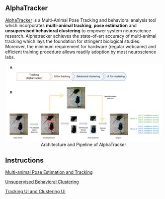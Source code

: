 ## AlphaTracker
[AlphaTracker](https://github.com/ZexinChen/algorithm) is a Multi-Animal Pose Tracking and behavioral analysis tool which incorporates **multi-animal tracking**, **pose estimation** and **unsupervised behavioral clustering** to empower system neuroscience research. Alphatracker achieves the state-of-art accuracy of multi-animal tracking which lays the foundation for stringent biological studies. Moreover, the minimum requirement for hardware (regular webcams) and efficient training procedure allows readily adoption by most neuroscience labs.

<div align="center">
    <img src="Manual/pipeline.png", width="500" alt><br>
    Architecture and Pipeline of AlphaTracker
</div>

## Instructions

[Multi-animal Pose Estimation and Tracking](https://github.com/RuihanZhang2015/AlphaTracker/blob/master/00%20Manual/01%20Tracking.md)

[Unsupervised Behavioral Clustering](https://github.com/RuihanZhang2015/AlphaTracker/blob/master/00%20Manual/02%20Behavioral%20Clustering.md)

[Tracking UI and Clustering UI](https://github.com/RuihanZhang2015/AlphaTracker/blob/master/00%20Manual/03%20UI.md)
